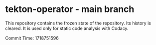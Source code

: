 # tekton-operator - main branch

This repository contains the frozen state of the repository.
Its history is cleared. It is used only for static code
analysis with Codacy.

Commit Time: 1718751596